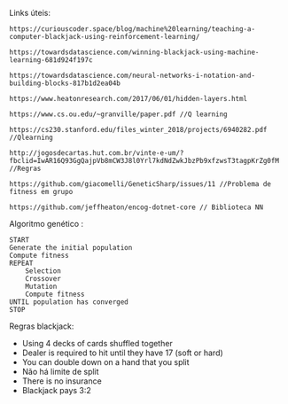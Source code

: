 Links úteis:

```
https://curiouscoder.space/blog/machine%20learning/teaching-a-computer-blackjack-using-reinforcement-learning/

https://towardsdatascience.com/winning-blackjack-using-machine-learning-681d924f197c

https://towardsdatascience.com/neural-networks-i-notation-and-building-blocks-817b1d2ea04b

https://www.heatonresearch.com/2017/06/01/hidden-layers.html

https://www.cs.ou.edu/~granville/paper.pdf //Q learning

https://cs230.stanford.edu/files_winter_2018/projects/6940282.pdf //Qlearning

http://jogosdecartas.hut.com.br/vinte-e-um/?fbclid=IwAR16Q93GgQajpVb8mCW3J8l0Yrl7kdNdZwkJbzPb9xfzwsT3tagpKrZg0fM
//Regras

https://github.com/giacomelli/GeneticSharp/issues/11 //Problema de fitness em grupo

https://github.com/jeffheaton/encog-dotnet-core // Biblioteca NN
```

Algoritmo genético :

```
START
Generate the initial population
Compute fitness
REPEAT
    Selection
    Crossover
    Mutation
    Compute fitness
UNTIL population has converged
STOP
```

Regras blackjack:

- Using 4 decks of cards shuffled together
- Dealer is required to hit until they have 17 (soft or hard)
- You can double down on a hand that you split
- Não há limite de split
- There is no insurance
- Blackjack pays 3:2
